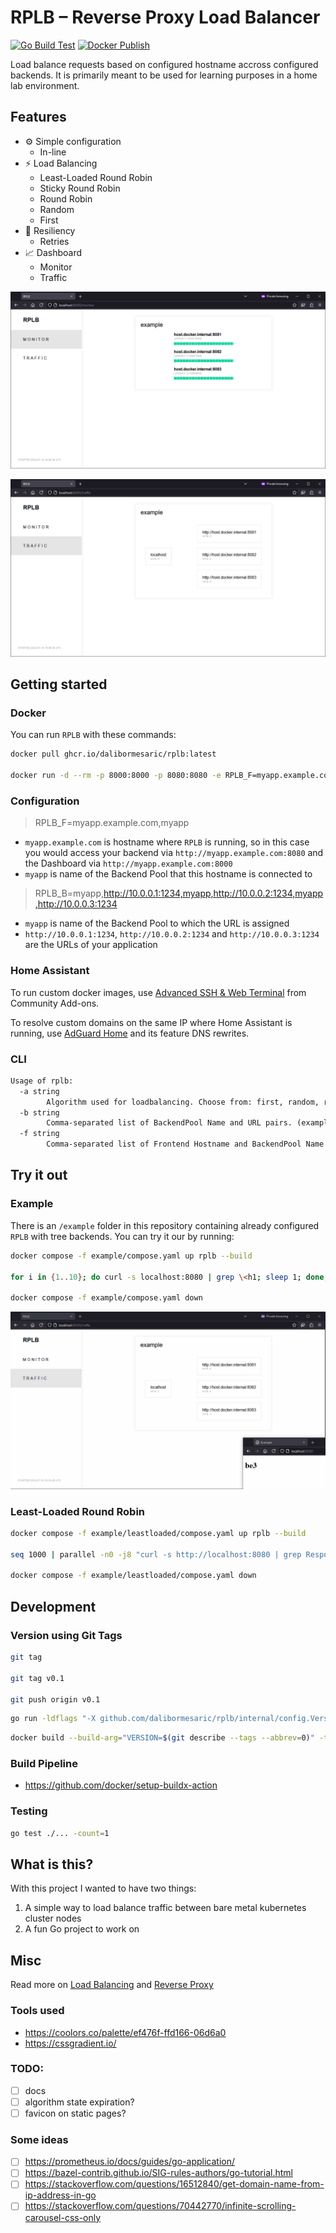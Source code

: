 # RPLB – Reverse Proxy Load Balancer

[![Go Build Test](https://github.com/dalibormesaric/rplb/actions/workflows/go-build-test.yml/badge.svg)](https://github.com/dalibormesaric/rplb/actions/workflows/go-build-test.yml)
[![Docker Publish](https://github.com/dalibormesaric/rplb/actions/workflows/docker-publish.yml/badge.svg)](https://github.com/dalibormesaric/rplb/actions/workflows/docker-publish.yml)

Load balance requests based on configured hostname accross configured backends. It is primarily meant to be used for learning purposes in a home lab environment.

## Features

- ⚙️ Simple configuration
   - In-line
- ⚡️ Load Balancing
   - Least-Loaded Round Robin
   - Sticky Round Robin
   - Round Robin
   - Random
   - First
- 💪 Resiliency
   - Retries
- 📈 Dashboard
   - Monitor
   - Traffic

![monitor](/docs/monitor.png)

![traffic](/docs/traffic.png)

## Getting started

### Docker

You can run `RPLB` with these commands:

``` sh
docker pull ghcr.io/dalibormesaric/rplb:latest

docker run -d --rm -p 8000:8000 -p 8080:8080 -e RPLB_F=myapp.example.com,myapp -e RPLB_B=myapp,http://10.0.0.1:1234,myapp,http://10.0.0.2:1234,myapp,http://10.0.0.3:1234 --memory="64m" --memory-reservation="64m" --cpus="1" ghcr.io/dalibormesaric/rplb:latest
```

### Configuration

> RPLB_F=myapp.example.com,myapp
- `myapp.example.com` is hostname where `RPLB` is running, so in this case you would access your backend via `http://myapp.example.com:8080` and the Dashboard via `http://myapp.example.com:8000`
- `myapp` is name of the Backend Pool that this hostname is connected to

> RPLB_B=myapp,http://10.0.0.1:1234,myapp,http://10.0.0.2:1234,myapp,http://10.0.0.3:1234
- `myapp` is name of the Backend Pool to which the URL is assigned
- `http://10.0.0.1:1234`, `http://10.0.0.2:1234` and `http://10.0.0.3:1234` are the URLs of your application

### Home Assistant

To run custom docker images, use [Advanced SSH & Web Terminal](https://github.com/hassio-addons/addon-ssh) from Community Add-ons.

To resolve custom domains on the same IP where Home Assistant is running, use [AdGuard Home](https://www.home-assistant.io/integrations/adguard/) and its feature DNS rewrites.

### CLI

``` txt
Usage of rplb:
  -a string
        Algorithm used for loadbalancing. Choose from: first, random, roundrobin, sticky or leastloaded. (default "sticky")
  -b string
        Comma-separated list of BackendPool Name and URL pairs. (example "backend,http://10.0.0.1:1234")
  -f string
        Comma-separated list of Frontend Hostname and BackendPool Name pairs. (example "frontend.example.com,backend")
```

## Try it out

### Example

There is an `/example` folder in this repository containing already configured `RPLB` with tree backends. You can try it our by running:

``` sh
docker compose -f example/compose.yaml up rplb --build

for i in {1..10}; do curl -s localhost:8080 | grep \<h1; sleep 1; done;

docker compose -f example/compose.yaml down
```

![traffic gif](/docs/traffic.gif)

### Least-Loaded Round Robin

``` sh
docker compose -f example/leastloaded/compose.yaml up rplb --build

seq 1000 | parallel -n0 -j8 "curl -s http://localhost:8080 | grep Response"

docker compose -f example/leastloaded/compose.yaml down
```

## Development

### Version using Git Tags

``` sh
git tag

git tag v0.1

git push origin v0.1
```

``` sh
go run -ldflags "-X github.com/dalibormesaric/rplb/internal/config.Version=$(git describe --tags --abbrev=0)" cmd/rplb/main.go
```

``` sh
docker build --build-arg="VERSION=$(git describe --tags --abbrev=0)" -t rplb .
```

### Build Pipeline

- https://github.com/docker/setup-buildx-action

### Testing

``` sh
go test ./... -count=1
```

## What is this?

With this project I wanted to have two things:

1. A simple way to load balance traffic between bare metal kubernetes cluster nodes
1. A fun Go project to work on

## Misc

Read more on [Load Balancing](./docs/loadbalancing.md) and [Reverse Proxy](/docs/reverseproxy.md)

### Tools used

- https://coolors.co/palette/ef476f-ffd166-06d6a0
- https://cssgradient.io/

### TODO:

- [ ] docs
- [ ] algorithm state expiration?
- [ ] favicon on static pages?

### Some ideas

- [ ] https://prometheus.io/docs/guides/go-application/
- [ ] https://bazel-contrib.github.io/SIG-rules-authors/go-tutorial.html
- [ ] https://stackoverflow.com/questions/16512840/get-domain-name-from-ip-address-in-go
- [ ] https://stackoverflow.com/questions/70442770/infinite-scrolling-carousel-css-only
